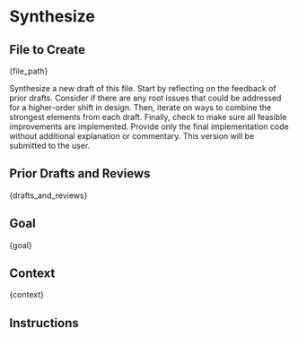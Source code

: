 # Synthesize

## File to Create
{file_path}

Synthesize a new draft of this file. Start by reflecting on the feedback of prior drafts. 
Consider if there are any root issues that could be addressed for a higher-order shift in design.
Then, iterate on ways to combine the strongest elements from each draft.
Finally, check to make sure all feasible improvements are implemented.
Provide only the final implementation code without additional explanation or commentary. This version will be submitted to the user.

## Prior Drafts and Reviews
{drafts_and_reviews}

## Goal
{goal}

##  Context
{context}

## Instructions
